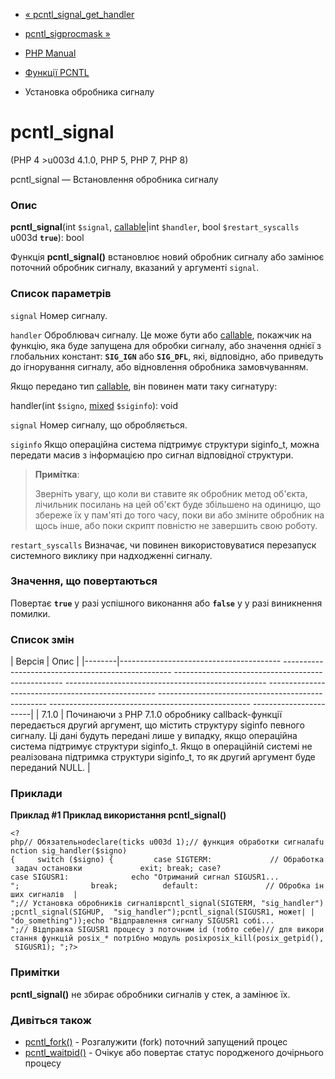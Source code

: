 - [« pcntl_signal_get_handler](function.pcntl-signal-get-handler.md)
- [pcntl_sigprocmask »](function.pcntl-sigprocmask.md)

- [PHP Manual](index.md)
- [Функції PCNTL](ref.pcntl.md)
- Установка обробника сигналу

# pcntl_signal

(PHP 4 \>u003d 4.1.0, PHP 5, PHP 7, PHP 8)

pcntl_signal — Встановлення обробника сигналу

### Опис

**pcntl_signal**(int `$signal`,
[callable](language.types.callable.md)\|int `$handler`, bool
`$restart_syscalls` u003d **`true`**): bool

Функція **pcntl_signal()** встановлює новий обробник сигналу або
замінює поточний обробник сигналу, вказаний у аргументі `signal`.

### Список параметрів

`signal`
Номер сигналу.

`handler`
Оброблювач сигналу. Це може бути або
[callable](language.types.callable.md), покажчик на функцію, яка
буде запущена для обробки сигналу, або значення однієї з глобальних
констант: **`SIG_IGN`** або **`SIG_DFL`**, які, відповідно, або
приведуть до ігнорування сигналу, або відновлення обробника
замовчуванням.

Якщо передано тип [callable](language.types.callable.md), він повинен
мати таку сигнатуру:

handler(int `$signo`,
[mixed](language.types.declarations.md#language.types.declarations.mixed)
`$siginfo`): void

`signal`
Номер сигналу, що обробляється.

`siginfo`
Якщо операційна система підтримує структури siginfo_t, можна
передати масив з інформацією про сигнал відповідної структури.

> **Примітка**:
>
> Зверніть увагу, що коли ви ставите як обробник метод
> об'єкта, лічильник посилань на цей об'єкт буде збільшено на одиницю,
> що збереже їх у пам'яті до того часу, поки ви або зміните
> обробник на щось інше, або поки скрипт повністю не
> завершить свою роботу.

`restart_syscalls`
Визначає, чи повинен використовуватися перезапуск системного виклику при
надходженні сигналу.

### Значення, що повертаються

Повертає **`true`** у разі успішного виконання або **`false`** у
у разі виникнення помилки.

### Список змін

| Версія | Опис |
|--------|---------------------------------------- -------------------------------------------------- -------------------------------------------------- -------------------------------------------------- -------------------------------------------------- -------------------------------------------------- -------------------------------------------------- -----------------------|
| 7.1.0 | Починаючи з PHP 7.1.0 обробнику callback-функції передається другий аргумент, що містить структуру siginfo певного сигналу. Ці дані будуть передані лише у випадку, якщо операційна система підтримує структури siginfo_t. Якщо в операційній системі не реалізована підтримка структури siginfo_t, то як другий аргумент буде переданий NULL. |

### Приклади

**Приклад #1 Приклад використання **pcntl_signal()****

` <?php// Обязательноdeclare(ticks u003d 1);// функция обработки сигналаfunction sig_handler($signo){     switch ($signo) {         case SIGTERM:             // Обработка задач остановки             exit; break; case? case SIGUSR1:              echo "Отриманий сигнал SIGUSR1...
";                break;          default:               // Обробка інших сигналів  |
";// Установка обробників сигналівpcntl_signal(SIGTERM, "sig_handler");pcntl_signal(SIGHUP,  "sig_handler");pcntl_signal(SIGUSR1, может| | "do_something"));echo "Відправлення сигналу SIGUSR1 собі...
";// Відправка SIGUSR1 процесу з поточним id (тобто себе)// для використання функцій posix_* потрібно модуль posixposix_kill(posix_getpid(), SIGUSR1);
";?> `

### Примітки

**pcntl_signal()** не збирає обробники сигналів у стек, а замінює
їх.

### Дивіться також

- [pcntl_fork()](function.pcntl-fork.md) - Розгалужити (fork) поточний
запущений процес
- [pcntl_waitpid()](function.pcntl-waitpid.md) - Очікує або
повертає статус породженого дочірнього процесу
